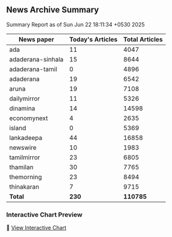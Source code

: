 <!-- @format -->

## News Archive Summary

Summary Report as of Sun Jun 22 18:11:34 +0530 2025

| News paper         | Today's Articles | Total Articles |
|--------------------|------------------|----------------|
| ada               | 11          | 4047        |
| adaderana-sinhala               | 15          | 8644        |
| adaderana-tamil               | 0          | 4896        |
| adaderana               | 19          | 6542        |
| aruna               | 19          | 7108        |
| dailymirror               | 11          | 5326        |
| dinamina               | 14          | 14598        |
| economynext               | 4          | 2635        |
| island               | 0          | 5369        |
| lankadeepa               | 44          | 16858        |
| newswire               | 10          | 1983        |
| tamilmirror               | 23          | 6805        |
| thamilan               | 30          | 7765        |
| themorning               | 23          | 8494        |
| thinakaran               | 7          | 9715        |
| **Total**          | **230**      | **110785** |

### Interactive Chart Preview
🔗 [View Interactive Chart](https://itscharukadeshan.github.io/sl_news_archive_data/news_chart_by_newspaper.html)

